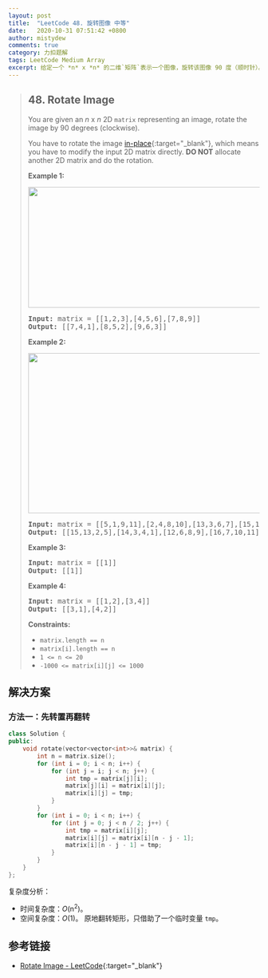 ```yaml
---
layout: post
title:  "LeetCode 48. 旋转图像 中等"
date:   2020-10-31 07:51:42 +0800
author: mistydew
comments: true
category: 力扣题解
tags: LeetCode Medium Array
excerpt: 给定一个 *n* x *n* 的二维`矩阵`表示一个图像，旋转该图像 90 度（顺时针）。
---
```

> ## 48. Rotate Image
> 
> You are given an *n* x *n* 2D `matrix` representing an image, rotate the image
> by 90 degrees (clockwise).
> 
> You have to rotate the image [in-place](https://en.wikipedia.org/wiki/In-place_algorithm){:target="_blank"},
> which means you have to modify the input 2D matrix directly. **DO NOT**
> allocate another 2D matrix and do the rotation.
> 
> **Example 1:**
> 
> <img alt="" src="https://assets.leetcode.com/uploads/2020/08/28/mat1.jpg" style="width: 642px; height: 242px;">
> 
> <pre>
> <strong>Input:</strong> matrix = [[1,2,3],[4,5,6],[7,8,9]]
> <strong>Output:</strong> [[7,4,1],[8,5,2],[9,6,3]]
> </pre>
> 
> **Example 2:**
> 
> <img alt="" src="https://assets.leetcode.com/uploads/2020/08/28/mat2.jpg" style="width: 800px; height: 321px;">
> 
> <pre>
> <strong>Input:</strong> matrix = [[5,1,9,11],[2,4,8,10],[13,3,6,7],[15,14,12,16]]
> <strong>Output:</strong> [[15,13,2,5],[14,3,4,1],[12,6,8,9],[16,7,10,11]]
> </pre>
> 
> **Example 3:**
> 
> <pre>
> <strong>Input:</strong> matrix = [[1]]
> <strong>Output:</strong> [[1]]
> </pre>
> 
> **Example 4:**
> 
> <pre>
> <strong>Input:</strong> matrix = [[1,2],[3,4]]
> <strong>Output:</strong> [[3,1],[4,2]]
> </pre>
>  
> **Constraints:**
> 
> * `matrix.length == n`
> * `matrix[i].length == n`
> * `1 <= n <= 20`
> * `-1000 <= matrix[i][j] <= 1000`

## 解决方案

### 方法一：先转置再翻转

```cpp
class Solution {
public:
    void rotate(vector<vector<int>>& matrix) {
        int n = matrix.size();
        for (int i = 0; i < n; i++) {
            for (int j = i; j < n; j++) {
                int tmp = matrix[j][i];
                matrix[j][i] = matrix[i][j];
                matrix[i][j] = tmp;
            }
        }
        for (int i = 0; i < n; i++) {
            for (int j = 0; j < n / 2; j++) {
                int tmp = matrix[i][j];
                matrix[i][j] = matrix[i][n - j - 1];
                matrix[i][n - j - 1] = tmp;
            }
        }
    }
};
```

复杂度分析：
* 时间复杂度：*O*(n<sup>2</sup>)。
* 空间复杂度：*O*(1)。
  原地翻转矩形，只借助了一个临时变量 `tmp`。

## 参考链接

* [Rotate Image - LeetCode](https://leetcode.com/problems/rotate-image/){:target="_blank"}
